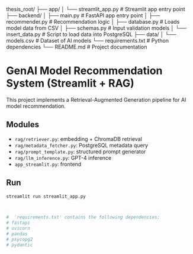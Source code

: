 thesis_root/
├── app/
│   └── streamlit_app.py          # Streamlit app entry point 
├── backend/
│   ├── main.py                  # FastAPI app entry point
│   ├── recommender.py           # Recommendation logic
│   ├── database.py              # Loads model data from CSV
│   ├── schemas.py               # Input validation models
│   └── insert_data.py           # Script to load data into PostgreSQL
├── data/
│   └── models.csv               # Dataset of AI models
└── requirements.txt             # Python dependencies
└── README.md                   # Project documentation





# GenAI Model Recommendation System (Streamlit + RAG)

This project implements a Retrieval-Augmented Generation pipeline for AI model recommendation.

## Modules

- `rag/retriever.py`: embedding + ChromaDB retrieval
- `rag/metadata_fetcher.py`: PostgreSQL metadata query
- `rag/prompt_template.py`: structured prompt generator
- `rag/llm_inference.py`: GPT-4 inference
- `app_streamlit.py`: frontend

## Run

```bash
streamlit run streamlit_app.py



#  'requirements.txt' contains the following dependencies:
# fastapi
# uvicorn
# pandas
# psycopg2
# pydantic
